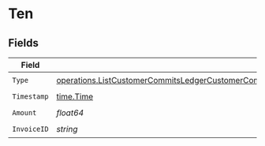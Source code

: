 # Ten


## Fields

| Field                                                                                                                                                                                                                      | Type                                                                                                                                                                                                                       | Required                                                                                                                                                                                                                   | Description                                                                                                                                                                                                                |
| -------------------------------------------------------------------------------------------------------------------------------------------------------------------------------------------------------------------------- | -------------------------------------------------------------------------------------------------------------------------------------------------------------------------------------------------------------------------- | -------------------------------------------------------------------------------------------------------------------------------------------------------------------------------------------------------------------------- | -------------------------------------------------------------------------------------------------------------------------------------------------------------------------------------------------------------------------- |
| `Type`                                                                                                                                                                                                                     | [operations.ListCustomerCommitsLedgerCustomerCommitsResponse200ApplicationJSONResponseBodyData10Type](../../models/operations/listcustomercommitsledgercustomercommitsresponse200applicationjsonresponsebodydata10type.md) | :heavy_check_mark:                                                                                                                                                                                                         | N/A                                                                                                                                                                                                                        |
| `Timestamp`                                                                                                                                                                                                                | [time.Time](https://pkg.go.dev/time#Time)                                                                                                                                                                                  | :heavy_check_mark:                                                                                                                                                                                                         | N/A                                                                                                                                                                                                                        |
| `Amount`                                                                                                                                                                                                                   | *float64*                                                                                                                                                                                                                  | :heavy_check_mark:                                                                                                                                                                                                         | N/A                                                                                                                                                                                                                        |
| `InvoiceID`                                                                                                                                                                                                                | *string*                                                                                                                                                                                                                   | :heavy_check_mark:                                                                                                                                                                                                         | N/A                                                                                                                                                                                                                        |